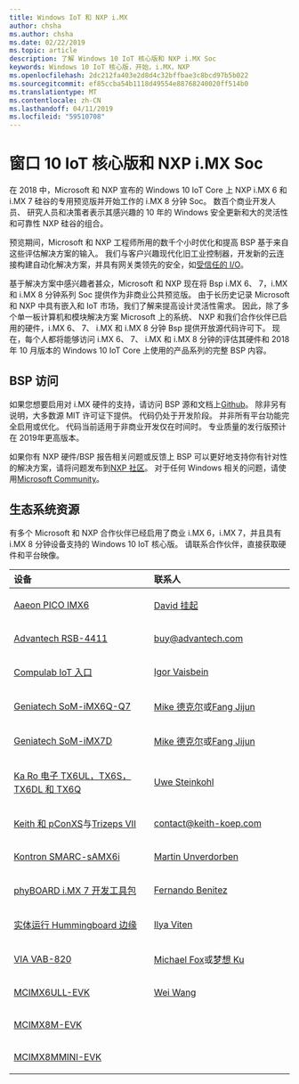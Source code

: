 ```yaml
---
title: Windows IoT 和 NXP i.MX
author: chsha
ms.author: chsha
ms.date: 02/22/2019
ms.topic: article
description: 了解 Windows 10 IoT 核心版和 NXP i.MX Soc
keywords: Windows 10 IoT 核心版，开始，i.MX，NXP
ms.openlocfilehash: 2dc212fa403e2d8d4c32bffbae3c8bcd97b5b022
ms.sourcegitcommit: ef85ccba54b1118d49554e88768240020ff514b0
ms.translationtype: MT
ms.contentlocale: zh-CN
ms.lasthandoff: 04/11/2019
ms.locfileid: "59510708"
---
```

# <a name="window-10-iot-core-and-nxp-imx-socs"></a>窗口 10 IoT 核心版和 NXP i.MX Soc

在 2018 中，Microsoft 和 NXP 宣布的 Windows 10 IoT Core 上 NXP i.MX 6 和 i.MX 7 硅谷的专用预览版并开始工作的 i.MX 8 分钟 Soc。 数百个商业开发人员、 研究人员和决策者表示其感兴趣的 10 年的 Windows 安全更新和大的灵活性和可靠性 NXP 硅谷的组合。 
 
预览期间，Microsoft 和 NXP 工程师所用的数千个小时优化和提高 BSP 基于来自这些评估解决方案的输入。 我们与客户兴趣现代化旧工业控制器，开发新的云连接构建自动化解决方案，并具有网关类领先的安全，如[受信任的 I/O](https://blogs.windows.com/windowsexperience/2018/04/24/trusted-cyber-physical-systems-looks-to-protect-your-critical-infrastructure-from-modern-threats-in-the-world-of-iot/#A0WkfgLBpgbLaFe3.97)。
 
基于解决方案中感兴趣者甚众，Microsoft 和 NXP 现在将 Bsp i.MX 6、 7，i.MX 和 i.MX 8 分钟系列 Soc 提供作为非商业公共预览版。 由于长历史记录 Microsoft 和 NXP 中具有嵌入和 IoT 市场，我们了解来提高设计灵活性需求。 因此，除了多个单一板计算机和模块解决方案 Microsoft 上的系统、 NXP 和我们合作伙伴已启用的硬件，i.MX 6、 7、 i.MX 和 i.MX 8 分钟 Bsp 提供开放源代码许可下。 现在，每个人都将能够访问 i.MX 6、 7、 i.MX 和 i.MX 8 分钟的评估其硬件和 2018 年 10 月版本的 Windows 10 IoT Core 上使用的产品系列的完整 BSP 内容。


## <a name="bsp-access"></a>BSP 访问

如果您想要启用对 i.MX 硬件的支持，请访问 BSP 源和文档上[Github]( https://github.com/ms-iot/imx-iotcore)。 除非另有说明，大多数源 MIT 许可证下提供。 代码仍处于开发阶段。 并非所有平台功能完全启用或优化。 代码当前适用于非商业开发仅在时间时。 专业质量的发行版预计在 2019年更高版本。

如果你有 NXP 硬件/BSP 报告相关问题或反馈上 BSP 可以更好地支持你有针对性的解决方案，请将问题发布到[NXP 社区](https://community.nxp.com/community/imx/content?filterID=contentstatus%5Bpublished%5D%7Ecategory%5Bwindows%5D)。 对于任何 Windows 相关的问题，请使用[Microsoft Community](https://social.msdn.microsoft.com/forums/en-US/home?forum=WindowsIoT)。


## <a name="ecosystem-resources"></a>生态系统资源

有多个 Microsoft 和 NXP 合作伙伴已经启用了商业 i.MX 6，i.MX 7，并且具有 i.MX 8 分钟设备支持的 Windows 10 IoT 核心版。 请联系合作伙伴，直接获取硬件和平台映像。

<table>
<colgroup>
<col width="50%" />
<col width="50%" />
</colgroup>
<thead>
<tr class="header">
<th align="left">设备</th>
<th align="left">联系人</th>
</tr>
</thead>
<tbody>

<tr class="odd">
<td align="left"><p><a href="https://www.aaeon.com/en/p/pico-itx-boards-pico-imx6/">Aaeon PICO IMX6</a></p></td>
<td align="left"><p><p><a href="mailto:davidhung@aaeon.com.tw">David 挂起</a></p></td>
</tr>

<tr class="odd">
<td align="left"><p><a href="http://www.advantech.com/products/single_board_computer/rsb-4411/mod_d3901250-b0a0-4a5f-9762-b26fa0c36858">Advantech RSB-4411</a></p></td>
<td align="left"><p><p><a href="mailto:buy@advantech.com">buy@advantech.com</a></p></td>
</tr>

<tr class="odd">
<td align="left"><p><a href="https://www.compulab.com/products/iot-gateways/iot-gate-imx7-nxp-i-mx-7-internet-of-things-gateway/">Compulab IoT 入口</a></p></td>
<td align="left"><p><p><a href="mailto:igor@compulab.co.il">Igor Vaisbein</a></p></td>
</tr>

<tr class="odd">
<td align="left"><p><a href="https://www.geniatech.com/product/som-imx6q-q7/">Geniatech SoM-iMX6Q-Q7</a></p></td>
<td align="left"><p><p><a href="mailto:mike.decker@geniatech.com">Mike 德克尔</a>或<a href="mailto:Fjj@geniatech.com">Fang Jijun</a></p></td>
</tr>

<tr class="odd">
<td align="left"><p><a href="https://www.geniatech.com/product/som-imx7d/">Geniatech SoM-iMX7D</a></p></td>
<td align="left"><p><p><a href="mailto:mike.decker@geniatech.com">Mike 德克尔</a>或<a href="mailto:Fjj@geniatech.com">Fang Jijun</a></p></td>
</tr>

<tr class="odd">
<td align="left"><p><a href="https://www.karo-electronics.de/tx-standard.html?&L=1">Ka Ro 电子 TX6UL，TX6S，TX6DL 和 TX6Q</a></p></td>
<td align="left"><p><p><a href="mailto:us@karo-electronics.de">Uwe Steinkohl</a></p></td>
</tr>

<tr class="odd">
<td align="left"><p><a href="http://wce.keith-koep.com/en/products/pconxs-ff/">Keith 和 pConXS</a>与<a href="http://wce.keith-koep.com/en/products/trizeps7-i.MX6/">Trizeps VII</a></p></td>
<td align="left"><p><p><a href="mailto:contact@keith-koep.com">contact@keith-koep.com</a></p></td>
</tr>

<tr class="odd">
<td align="left"><p><a href="https://www.kontron.com/products/boards-and-standard-form-factors/smarc/smarc-samx6i.html">Kontron SMARC-sAMX6i</a></p></td>
<td align="left"><p><p><a href="mailto:martin.unverdorben@kontron.com">Martin Unverdorben</a></p></td>
</tr>

<tr class="odd">
<td align="left"><p><a href="https://phytec.com/product/phyboard-imx7-development-kit/">phyBOARD i.MX 7 开发工具包</a></p></td>
<td align="left"><p><p><a href="mailto:sales@phytec.com">Fernando Benitez</a></p></td>
</tr>

<tr class="odd">
<td align="left"><p><a href="https://www.solid-run.com/imx6-win-10-iot-core/">实体运行 Hummingboard 边缘</a></p></td>
<td align="left"><p><p><a href="mailto:ilya@solid-run.com">Ilya Viten</a></p></td>
</tr>

<tr class="odd">
<td align="left"><p><a href="https://www.viaembeddedstore.com/shop/boards/vab-820/">VIA VAB-820</a></p></td>
<td align="left"><p><p><a href="mailto:MichaelFox@via.com.tw">Michael Fox</a>或<a href="mailto:dreamku@via.com.tw">梦想 Ku</p></td>
</tr>

<tr class="odd">
<td align="left"><p><a href="https://www.nxp.com/products/processors-and-microcontrollers/arm-based-processors-and-mcus/i.mx-applications-processors/i.mx-6-processors/evaluation-kit-for-the-i.mx-6ull-and-6ulz-applications-processor:MCIMX6ULL-EVK">MCIMX6ULL-EVK</a></p></td>
<td align="left"><p><p><a href="mailto:Wei.A.Wang@nxp.com">Wei Wang</a></p></td>
</tr>

<tr class="odd">
<td align="left"><p><a href="https://www.nxp.com/support/developer-resources/software-development-tools/i.mx-developer-resources/evaluation-kit-for-the-i.mx-8m-applications-processor:MCIMX8M-EVK">MCIMX8M-EVK</a></p></td>
<td align="left"></td>
</tr>

<tr class="odd">
<td align="left"><p><a href="http://www.nxp.com/imx8mminievk">MCIMX8MMINI-EVK</a></p></td>
<td align="left"></td>
</tr>
</tbody>
</table>
